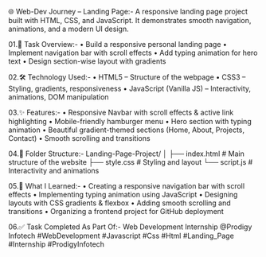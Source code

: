 🌐 Web-Dev Journey – Landing Page:-
A responsive landing page project built with HTML, CSS, and JavaScript.
It demonstrates smooth navigation, animations, and a modern UI design.

01.📌 Task Overview:-
• Build a responsive personal landing page
• Implement navigation bar with scroll effects
• Add typing animation for hero text
• Design section-wise layout with gradients

02.🛠️ Technology Used:-
• HTML5 – Structure of the webpage
• CSS3 – Styling, gradients, responsiveness
• JavaScript (Vanilla JS) – Interactivity, animations, DOM manipulation

03.✨ Features:-
• Responsive Navbar with scroll effects & active link highlighting
• Mobile-friendly hamburger menu
• Hero section with typing animation
• Beautiful gradient-themed sections (Home, About, Projects, Contact)
• Smooth scrolling and transitions

04.📂 Folder Structure:-
Landing-Page-Project/
│
├── index.html     # Main structure of the website
├── style.css      # Styling and layout
└── script.js      # Interactivity and animations

05.📖 What I Learned:-
• Creating a responsive navigation bar with scroll effects
• Implementing typing animation using JavaScript
• Designing layouts with CSS gradients & flexbox
• Adding smooth scrolling and transitions
• Organizing a frontend project for GitHub deployment

06.✅ Task Completed As Part Of:-
Web Development Internship @Prodigy Infotech
#WebDevelopment #Javascript #Css #Html #Landing_Page #Internship #ProdigyInfotech
